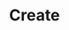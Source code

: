 ---
title: Create
excerpt: |
  Available capacity for product per hour.
  Standard: 24 entries
  Daylight savings, last Sunday in March: 23 entries
  Winter time, last Sunday in October: 25 entries
  Allowed invocation time:
  9:00-14:00 CET/CEST
api:
  file: api.json
  operationId: capacity#post-available
hidden: false
---